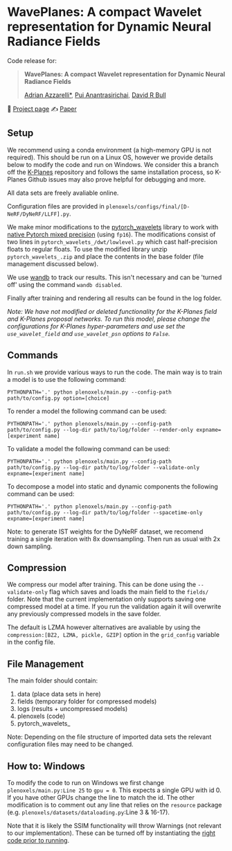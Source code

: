 # WavePlanes: A compact Wavelet representation for Dynamic Neural Radiance Fields
Code release for:

> __WavePlanes: A compact Wavelet representation for Dynamic Neural Radiance Fields__
>
> [Adrian Azzarelli*](https://www.bristol.ac.uk/people/person/Adrian-Azzarelli-e2aebee2-db4d-449f-b0dd-c3548eecb524/), [Pui Anantrasirichai]([https://www.iit.it/web/iit-mit-usa/people-details/-/people/giacomo-meanti](https://www.bristol.ac.uk/people/person/Pui-Anantrasirichai-49b2250e-53e4-4631-aedc-8154b2cff568/)), [David R Bull]([https://frederikwarburg.github.io/](https://www.bristol.ac.uk/people/person/David-Bull-f53987d8-4d62-431b-8228-2d39f944fbfe/))

:lemon: [Project page](...)
:writing_hand: [Paper](...)


## Setup 

We recommend using a conda environment (a high-memory GPU is not required). This should be run on a Linux OS, however we provide details below to modify the code and run on Windows. We consider this a branch off the [K-Planes](https://github.com/sarafridov/K-Planes) repository and follows the same installation process, so K-Planes Github issues may also prove helpful for debugging and more.

All data sets are freely avaliable online.

Configuration files are provided in `plenoxels/configs/final/[D-NeRF/DyNeRF/LLFF].py`.

We make minor modifications to the [pytorch_wavelets](https://pytorch-wavelets.readthedocs.io/en/latest/readme.html) library to work with [native Pytorch mixed precision](https://pytorch.org/blog/accelerating-training-on-nvidia-gpus-with-pytorch-automatic-mixed-precision/) (using `fp16`). The modifications consist of two lines in `pytorch_wavelets_/dwt/lowlevel.py` which cast half-precision floats to regular floats. To use the modified library unzip `pytorch_wavelets_.zip` and place the contents in the base folder (file management discussed below).

We use [wandb](https://wandb.ai/) to track our results. This isn't necessary and can be 'turned off' using the command `wandb disabled`.

Finally after training and rendering all results can be found in the log folder.

*Note: We have not modified or deleted functionality for the K-Planes field and K-Planes proposal networks. To run this model, please change the configurations for K-Planes hyper-parameters and use set the `use_wavelet_field` and `use_wavelet_psn` options to `False`.*

## Commands

In `run.sh` we provide various ways to run the code. The main way is to train a model is to use the following command:
```
PYTHONPATH='.' python plenoxels/main.py --config-path path/to/config.py option=[choice]
```

To render a model the following command can be used:
```
PYTHONPATH='.' python plenoxels/main.py --config-path path/to/config.py --log-dir path/to/log/folder --render-only expname=[experiment name]
```

To validate a model the following command can be used:
```
PYTHONPATH='.' python plenoxels/main.py --config-path path/to/config.py --log-dir path/to/log/folder --validate-only expname=[experiment name]
```

To decompose a model into static and dynamic components the following command can be used:
```
PYTHONPATH='.' python plenoxels/main.py --config-path path/to/config.py --log-dir path/to/log/folder --spacetime-only expname=[experiment name]
```

Note: to generate IST weights for the DyNeRF dataset, we recomend training a single iteration with 8x downsampling. Then run as usual with 2x down sampling.

## Compression

We compress our model after training. This can be done using the `--validate-only` flag which saves and loads the main field to the `fields/` folder. Note that the current implementation only supports saving one compressed model at a time. If you run the validation again it will overwrite any previously compressed models in the save folder.

The default is LZMA however alternatives are avaliable by using the `compression:[BZ2, LZMA, pickle, GZIP]` option in the `grid_config` variable in the config file.

## File Management

The main folder should contain:

1. data (place data sets in here)
2. fields (temporary folder for compressed models)
3. logs (results + uncompressed models)
4. plenoxels (code)
5. pytorch_wavelets_

Note: Depending on the file structure of imported data sets the relevant configuration files may need to be changed.

## How to: Windows

To modify the code to run on Windows we first change `plenoxels/main.py:Line 25` to `gpu = 0`. This expects a single GPU with id 0. If you have other GPUs change the line to match the id. The other modification is to comment out any line that relies on the `resource` package (e.g. `plenoxels/datasets/dataloading.py`:Line 3 & 16-17).

Note that it is likely the SSIM functionality will throw Warnings (not relevant to our implementation). These can be turned off by instantiating the [right code prior to running](https://stackoverflow.com/questions/879173/how-to-ignore-deprecation-warnings-in-python).
